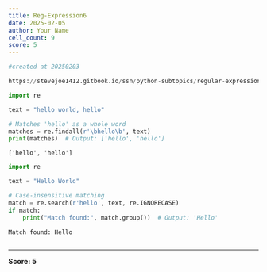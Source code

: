 ```yaml
---
title: Reg-Expression6
date: 2025-02-05
author: Your Name
cell_count: 9
score: 5
---
```


```python
#created at 20250203
```


```python
https://stevejoe1412.gitbook.io/ssn/python-subtopics/regular-expressions-with-re
```


```python
import re
```


```python
text = "hello world, hello"
```


```python
# Matches 'hello' as a whole word
matches = re.findall(r'\bhello\b', text)
print(matches)  # Output: ['hello', 'hello']
```

    ['hello', 'hello']



```python
import re
```


```python
text = "Hello World"
```


```python
# Case-insensitive matching
match = re.search(r'hello', text, re.IGNORECASE)
if match:
    print("Match found:", match.group())  # Output: 'Hello'
```

    Match found: Hello



```python

```


---
**Score: 5**